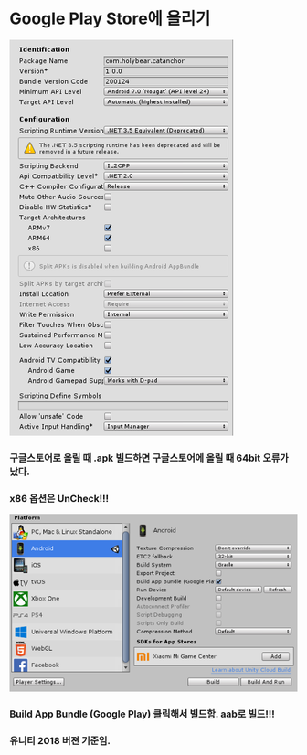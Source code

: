 # Google Play Store에 올리기

![ex_screenshot](./img/setting_unity.png)

### 구글스토어로 올릴 때 .apk 빌드하면 구글스토어에 올릴 때 64bit 오류가 났다.

### x86 옵션은 UnCheck!!!

![ex_screenshot1](./img/setting_unity1.png)

 

### Build App Bundle (Google Play) 클릭해서 빌드함. aab로 빌드!!!

### 유니티 2018 버젼 기준임.